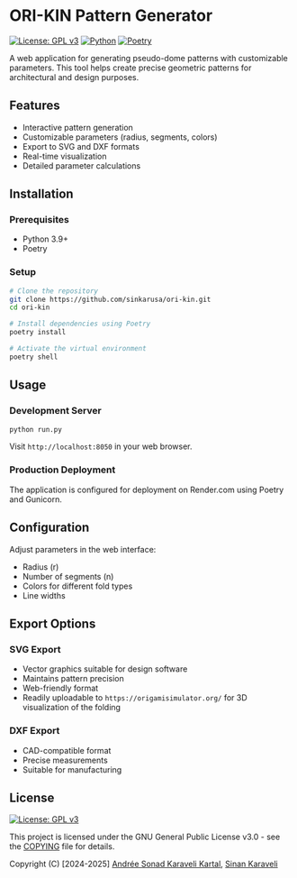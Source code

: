 # ORI-KIN Pattern Generator

[![License: GPL v3](https://img.shields.io/badge/License-GPLv3-blue.svg)](https://www.gnu.org/licenses/gpl-3.0)
[![Python](https://img.shields.io/badge/python-3.11+-blue.svg)](https://www.python.org/downloads/)
[![Poetry](https://img.shields.io/endpoint?url=https://python-poetry.org/badge/v0.json)](https://python-poetry.org/)

A web application for generating pseudo-dome patterns with customizable parameters. This tool helps create precise geometric patterns for architectural and design purposes.

## Features

- Interactive pattern generation
- Customizable parameters (radius, segments, colors)
- Export to SVG and DXF formats
- Real-time visualization
- Detailed parameter calculations

## Installation

### Prerequisites

- Python 3.9+
- Poetry

### Setup

```bash
# Clone the repository
git clone https://github.com/sinkarusa/ori-kin.git
cd ori-kin

# Install dependencies using Poetry
poetry install

# Activate the virtual environment
poetry shell
```

## Usage

### Development Server

```bash
python run.py
```

Visit `http://localhost:8050` in your web browser.

### Production Deployment

The application is configured for deployment on Render.com using Poetry and Gunicorn.

## Configuration

Adjust parameters in the web interface:
- Radius (r)
- Number of segments (n)
- Colors for different fold types
- Line widths

## Export Options

### SVG Export
- Vector graphics suitable for design software
- Maintains pattern precision
- Web-friendly format
- Readily uploadable to `https://origamisimulator.org/` for 3D visualization of the folding

### DXF Export
- CAD-compatible format
- Precise measurements
- Suitable for manufacturing

## License
[![License: GPL v3](https://img.shields.io/badge/License-GPLv3-blue.svg)](https://www.gnu.org/licenses/gpl-3.0)

This project is licensed under the GNU General Public License v3.0 - see the [COPYING](COPYING) file for details.

Copyright (C) [2024-2025] [Andrée Sonad Karaveli Kartal](https://askk-arch.com.tr), [Sinan Karaveli](https://github.com/sinkarusa)




